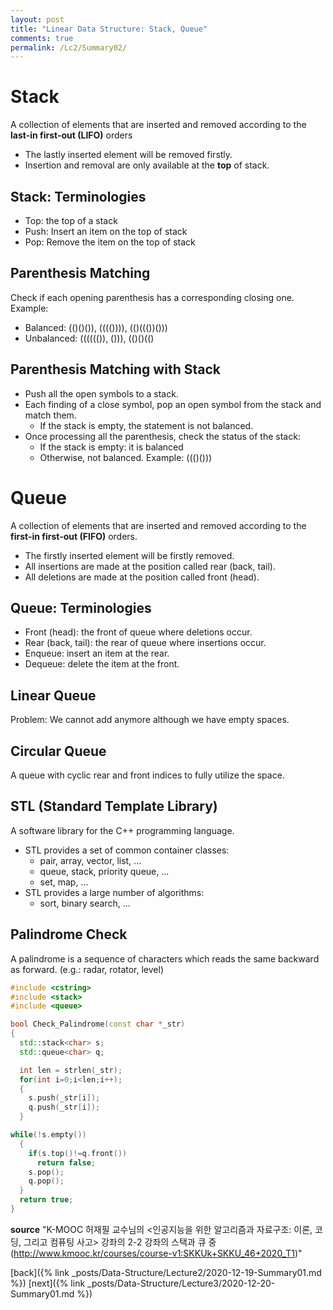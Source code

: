 ```yaml
---
layout: post
title: "Linear Data Structure: Stack, Queue"
comments: true
permalink: /Lc2/Summary02/
---
```

# Stack
A collection of elements that are inserted and removed according to the **last-in first-out (LIFO)** orders
* The lastly inserted element will be removed firstly.
* Insertion and removal are only available at the **top** of stack.
## Stack: Terminologies
- Top: the top of a stack
- Push: Insert an item on the top of stack
- Pop: Remove the item on the top of stack
## Parenthesis Matching
Check if each opening parenthesis has a corresponding closing one.
Example:
- Balanced: (()()()), (((()))), (()((())()))
- Unbalanced: (((((()), ())), (()()(()
## Parenthesis Matching with Stack
- Push all the open symbols to a stack.
- Each finding of a close symbol, pop an open symbol from the stack and match them.
  - If the stack is empty, the statement is not balanced.
- Once processing all the parenthesis, check the status of the stack:
  - If the stack is empty: it is balanced
  - Otherwise, not balanced.
Example: ((()()))
# Queue
A collection of elements that are inserted and removed according to the **first-in first-out (FIFO)** orders.
* The firstly inserted element will be firstly removed.
* All insertions are made at the position called rear (back, tail).
* All deletions are made at the position called front (head).
## Queue: Terminologies
- Front (head): the front of queue where deletions occur.
- Rear (back, tail): the rear of queue where insertions occur.
- Enqueue: insert an item at the rear.
- Dequeue: delete the item at the front.
## Linear Queue
Problem: We cannot add anymore although we have empty spaces.
## Circular Queue
A queue with cyclic rear and front indices to fully utilize the space.
## STL (Standard Template Library)
A software library for the C++ programming language.
- STL provides a set of common container classes:
  - pair, array, vector, list, ...
  - queue, stack, priority queue, ...
  - set, map, ...
- STL provides a large number of algorithms:
  - sort, binary search, ...
## Palindrome Check
A palindrome is a sequence of characters which reads the same backward as forward. (e.g.: radar, rotator, level)
```cpp
#include <cstring>
#include <stack>
#include <queue>

bool Check_Palindrome(const char *_str)
{
  std::stack<char> s;
  std::queue<char> q;

  int len = strlen(_str);
  for(int i=0;i<len;i++);
  {
    s.push(_str[i]);
    q.push(_str[i]);
  }

while(!s.empty())
  {
    if(s.top()!=q.front())
      return false;
    s.pop();
    q.pop();
  }
  return true;
}
```

**source**
"K-MOOC 허재필 교수님의 <인공지능을 위한 알고리즘과 자료구조: 이론, 코딩, 그리고 컴퓨팅 사고>
강좌의 2-2 강좌의 스택과 큐 중(http://www.kmooc.kr/courses/course-v1:SKKUk+SKKU_46+2020_T1)"

[back]({% link _posts/Data-Structure/Lecture2/2020-12-19-Summary01.md %})
[next]({% link _posts/Data-Structure/Lecture3/2020-12-20-Summary01.md %})
